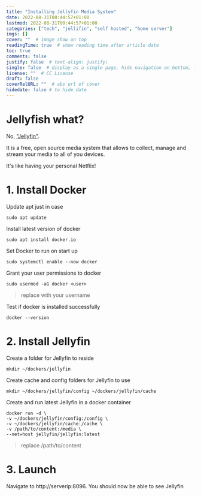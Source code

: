 ```yaml
---
title: "Installing Jellyfin Media System"
date: 2022-08-31T00:44:57+01:00
lastmod: 2022-08-31T00:44:57+01:00
categories: ["tech", "jellifin", "self hosted", "home server"]
imgs: []
cover: ""  # image show on top
readingTime: true  # show reading time after article date
toc: true
comments: false
justify: false  # text-align: justify;
single: false  # display as a single page, hide navigation on bottom, like as about page.
license: ""  # CC License
draft: false
coverRelURL: ""  # abs url of cover
hidedate: false # to hide date
---
```

# Jellyfish what?
No, ["Jellyfin"](https://jellyfin.org/).

It is a free, open source media system that allows to collect, manage and stream your media to all of you devices.

It's like having your personal Netflix!

<!-- Notes:
```
Talk about how we are going to set up samba and jellyfin

after installing docker, install samba with docker. set up file share and then install jelly fin. Talk about adding content into the shared drive and creating a library on jellyfin and finish by giving links
``` -->
# 1. Install Docker

Update apt just in case

```
sudo apt update
```

Install latest version of docker

```
sudo apt install docker.io
```

Set Docker to run on start up

```
sudo systemctl enable --now docker
```

Grant your user permissions to docker 

```
sudo usermod -aG docker <user>
```
>replace <user> with your username

Test if docker is installed successfully

```
docker --version
```

# 2. Install Jellyfin

Create a folder for Jellyfin to reside

```
mkdir ~/dockers/jellyfin
```

Create cache and config folders for Jellyfin to use

```
mkdir ~/dockers/jellyfin/config ~/dockers/jellyfin/cache
```

Create and run latest Jellyfin in a docker container

```
docker run -d \
-v ~/dockers/jellyfin/config:/config \
-v ~/dockers/jellyfin/cache:/cache \
-v /path/to/content:/media \
--net=host jellyfin/jellyfin:latest
```
> replace /path/to/content

# 3. Launch
Navigate to http://serverip:8096. You should now be able to see Jellyfin 